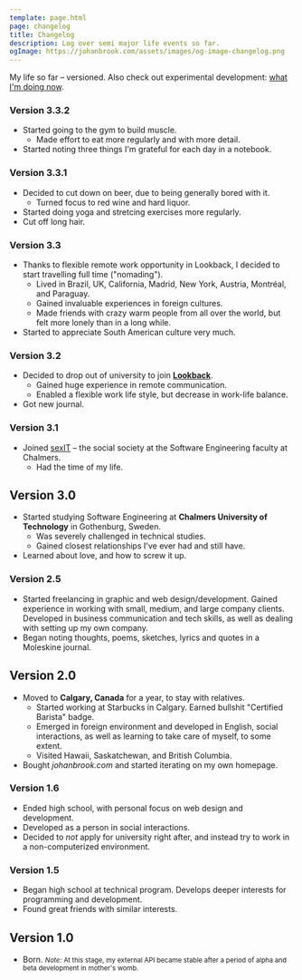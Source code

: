 ```yaml
---
template: page.html
page: changelog
title: Changelog
description: Log over semi major life events so far.
ogImage: https://johanbrook.com/assets/images/og-image-changelog.png
---
```


<p class="tc muted">
My life so far – versioned. Also check out experimental development: <a href="/now">what I'm doing now</a>.
</p>

### Version 3.3.2

- Started going to the gym to build muscle.
  - Made effort to eat more regularly and with more detail.
- Started noting three things I'm grateful for each day in a notebook.

### Version 3.3.1

- Decided to cut down on beer, due to being generally bored with it.
  - Turned focus to red wine and hard liquor.
- Started doing yoga and stretcing exercises more regularly.
- Cut off long hair.

### Version 3.3

- Thanks to flexible remote work opportunity in Lookback, I decided to start travelling full time ("nomading").
  - Lived in Brazil, UK, California, Madrid, New York, Austria, Montréal, and Paraguay.
  - Gained invaluable experiences in foreign cultures.
  - Made friends with crazy warm people from all over the world, but felt more lonely than in a long while.
- Started to appreciate South American culture very much.

### Version 3.2

- Decided to drop out of university to join [**Lookback**](http://lookback.io).
  - Gained huge experience in remote communication.
  - Enabled a flexible work life style, but decrease in work-life balance.
- Got new journal.

### Version 3.1

- Joined [sexIT](http://sexit.chalmers.it) – the social society at the Software Engineering faculty at Chalmers.
  - Had the time of my life.

## Version 3.0

- Started studying Software Engineering at **Chalmers University of Technology** in Gothenburg, Sweden.
  - Was severely challenged in technical studies.
  - Gained closest relationships I've ever had and still have.
- Learned about love, and how to screw it up.

### Version 2.5

- Started freelancing in graphic and web design/development. Gained experience in working with small, medium, and large company clients. Developed in business communication and tech skills, as well as dealing with setting up my own company.
- Began noting thoughts, poems, sketches, lyrics and quotes in a Moleskine journal.

## Version 2.0

- Moved to **Calgary, Canada** for a year, to stay with relatives.
  - Started working at Starbucks in Calgary. Earned bullshit "Certified Barista" badge.
  - Emerged in foreign environment and developed in English, social interactions, as well as learning to take care of myself, to some extent.
  - Visited Hawaii, Saskatchewan, and British Columbia.
- Bought *johanbrook.com* and started iterating on my own homepage.

### Version 1.6

- Ended high school, with personal focus on web design and development.
- Developed as a person in social interactions.
- Decided to *not* apply for university right after, and instead try to work in a non-computerized environment.

### Version 1.5

- Began high school at technical program. Develops deeper interests for programming and development.
- Found great friends with similar interests.

## Version 1.0

- Born. <small class="muted"><em>Note:</em> At this stage, my external API became stable after a period of alpha and beta development in mother's womb.</small>
